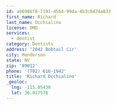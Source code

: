 ```yaml
---
id: a96986f8-7191-45b4-99da-4b3c8474a833
first_name: Richard
last_name: Occhialino
license: DMD
services:
  - dentist
category: Dentists
address: '2042 Bobtail Cir'
city: Henderson
state: NV
zip: '89012'
phone: '(702) 616-1942'
title: 'Richard Occhialino'
_geoloc:
  lng: -115.05438
  lat: 36.017578
---
```

